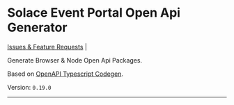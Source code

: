# Solace Event Portal Open Api Generator

[Issues & Feature Requests](https://github.com/solace-iot-team/ep-openapi/issues) |

Generate Browser & Node Open Api Packages.


Based on [OpenAPI Typescript Codegen](https://github.com/ferdikoomen/openapi-typescript-codegen).

Version: `0.19.0`

---
